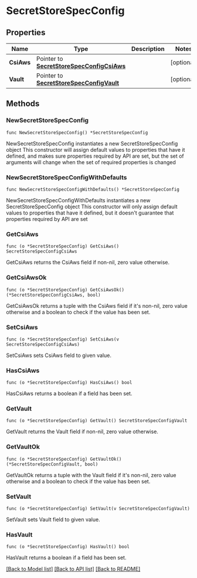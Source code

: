 # SecretStoreSpecConfig

## Properties

Name | Type | Description | Notes
------------ | ------------- | ------------- | -------------
**CsiAws** | Pointer to [**SecretStoreSpecConfigCsiAws**](SecretStoreSpecConfigCsiAws.md) |  | [optional] 
**Vault** | Pointer to [**SecretStoreSpecConfigVault**](SecretStoreSpecConfigVault.md) |  | [optional] 

## Methods

### NewSecretStoreSpecConfig

`func NewSecretStoreSpecConfig() *SecretStoreSpecConfig`

NewSecretStoreSpecConfig instantiates a new SecretStoreSpecConfig object
This constructor will assign default values to properties that have it defined,
and makes sure properties required by API are set, but the set of arguments
will change when the set of required properties is changed

### NewSecretStoreSpecConfigWithDefaults

`func NewSecretStoreSpecConfigWithDefaults() *SecretStoreSpecConfig`

NewSecretStoreSpecConfigWithDefaults instantiates a new SecretStoreSpecConfig object
This constructor will only assign default values to properties that have it defined,
but it doesn't guarantee that properties required by API are set

### GetCsiAws

`func (o *SecretStoreSpecConfig) GetCsiAws() SecretStoreSpecConfigCsiAws`

GetCsiAws returns the CsiAws field if non-nil, zero value otherwise.

### GetCsiAwsOk

`func (o *SecretStoreSpecConfig) GetCsiAwsOk() (*SecretStoreSpecConfigCsiAws, bool)`

GetCsiAwsOk returns a tuple with the CsiAws field if it's non-nil, zero value otherwise
and a boolean to check if the value has been set.

### SetCsiAws

`func (o *SecretStoreSpecConfig) SetCsiAws(v SecretStoreSpecConfigCsiAws)`

SetCsiAws sets CsiAws field to given value.

### HasCsiAws

`func (o *SecretStoreSpecConfig) HasCsiAws() bool`

HasCsiAws returns a boolean if a field has been set.

### GetVault

`func (o *SecretStoreSpecConfig) GetVault() SecretStoreSpecConfigVault`

GetVault returns the Vault field if non-nil, zero value otherwise.

### GetVaultOk

`func (o *SecretStoreSpecConfig) GetVaultOk() (*SecretStoreSpecConfigVault, bool)`

GetVaultOk returns a tuple with the Vault field if it's non-nil, zero value otherwise
and a boolean to check if the value has been set.

### SetVault

`func (o *SecretStoreSpecConfig) SetVault(v SecretStoreSpecConfigVault)`

SetVault sets Vault field to given value.

### HasVault

`func (o *SecretStoreSpecConfig) HasVault() bool`

HasVault returns a boolean if a field has been set.


[[Back to Model list]](../README.md#documentation-for-models) [[Back to API list]](../README.md#documentation-for-api-endpoints) [[Back to README]](../README.md)


